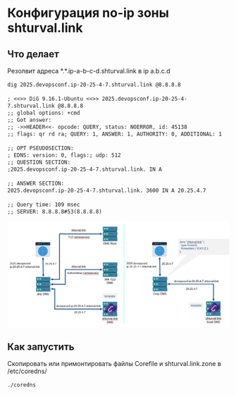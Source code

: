 # Конфигурация no-ip зоны shturval.link

## Что делает

Резолвит адреса \*.\*.ip-a-b-c-d.shturval.link в ip a.b.c.d

```
dig 2025.devopsconf.ip-20-25-4-7.shturval.link @8.8.8.8

; <<>> DiG 9.16.1-Ubuntu <<>> 2025.devopsconf.ip-20-25-4-7.shturval.link @8.8.8.8
;; global options: +cmd
;; Got answer:
;; ->>HEADER<<- opcode: QUERY, status: NOERROR, id: 45138
;; flags: qr rd ra; QUERY: 1, ANSWER: 1, AUTHORITY: 0, ADDITIONAL: 1

;; OPT PSEUDOSECTION:
; EDNS: version: 0, flags:; udp: 512
;; QUESTION SECTION:
;2025.devopsconf.ip-20-25-4-7.shturval.link. IN A

;; ANSWER SECTION:
2025.devopsconf.ip-20-25-4-7.shturval.link. 3600 IN A 20.25.4.7

;; Query time: 109 msec
;; SERVER: 8.8.8.8#53(8.8.8.8)

```

![схема](./scheme.png)

## Как запустить
Скопировать или примонтировать файлы Corefile и shturval.link.zone в /etc/coredns/
```
./coredns 
```